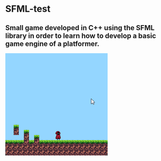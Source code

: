 # SFML-test

## Small game developed in C++ using the SFML library in order to learn how to develop a basic game engine of a platformer. 

![](assets/readme/welcomegif.gif)